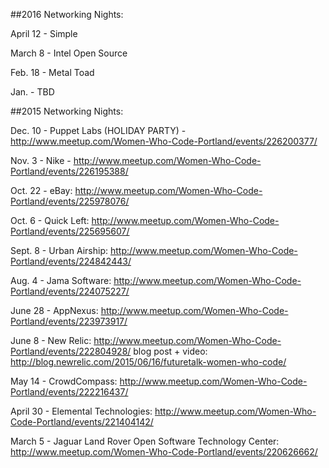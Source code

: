 ##2016 Networking Nights:

April 12 - Simple

March 8 - Intel Open Source

Feb. 18 - Metal Toad

Jan. - TBD

##2015 Networking Nights:

Dec. 10 - Puppet Labs (HOLIDAY PARTY) - http://www.meetup.com/Women-Who-Code-Portland/events/226200377/

Nov. 3 - Nike - http://www.meetup.com/Women-Who-Code-Portland/events/226195388/

Oct. 22 - eBay: http://www.meetup.com/Women-Who-Code-Portland/events/225978076/

Oct. 6 - Quick Left: http://www.meetup.com/Women-Who-Code-Portland/events/225695607/

Sept. 8 - Urban Airship: http://www.meetup.com/Women-Who-Code-Portland/events/224842443/

Aug. 4 - Jama Software: http://www.meetup.com/Women-Who-Code-Portland/events/224075227/

June 28 - AppNexus: http://www.meetup.com/Women-Who-Code-Portland/events/223973917/

June 8 - New Relic: http://www.meetup.com/Women-Who-Code-Portland/events/222804928/
blog post + video: http://blog.newrelic.com/2015/06/16/futuretalk-women-who-code/

May 14 - CrowdCompass: http://www.meetup.com/Women-Who-Code-Portland/events/222216437/

April 30 - Elemental Technologies: http://www.meetup.com/Women-Who-Code-Portland/events/221404142/

March 5 - Jaguar Land Rover Open Software Technology Center: http://www.meetup.com/Women-Who-Code-Portland/events/220626662/
